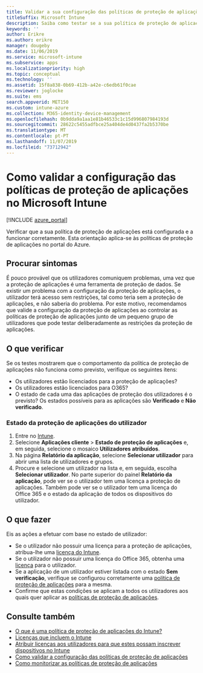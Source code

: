 ```yaml
---
title: Validar a sua configuração das políticas de proteção de aplicações
titleSuffix: Microsoft Intune
description: Saiba como testar se a sua política de proteção de aplicações está configurada e a funcionar corretamente no Microsoft Intune.
keywords: ''
author: Erikre
ms.author: erikre
manager: dougeby
ms.date: 11/06/2019
ms.service: microsoft-intune
ms.subservice: apps
ms.localizationpriority: high
ms.topic: conceptual
ms.technology: ''
ms.assetid: 15f8a838-0b69-412b-a42e-c6edb61f0cae
ms.reviewer: joglocke
ms.suite: ems
search.appverid: MET150
ms.custom: intune-azure
ms.collection: M365-identity-device-management
ms.openlocfilehash: 0b9dda9a1aa1e81b46533c1c15d996807984193d
ms.sourcegitcommit: 28622c5455adfbce25a404de4d0437fa2b5370be
ms.translationtype: MT
ms.contentlocale: pt-PT
ms.lasthandoff: 11/07/2019
ms.locfileid: "73712942"
---
```

# <a name="how-to-validate-your-app-protection-policy-setup-in-microsoft-intune"></a>Como validar a configuração das políticas de proteção de aplicações no Microsoft Intune

[!INCLUDE [azure_portal](../includes/azure_portal.md)]

Verificar que a sua política de proteção de aplicações está configurada e a funcionar corretamente. Esta orientação aplica-se às políticas de proteção de aplicações no portal do Azure.

## <a name="checking-for-symptoms"></a>Procurar sintomas
É pouco provável que os utilizadores comuniquem problemas, uma vez que a proteção de aplicações é uma ferramenta de proteção de dados. Se existir um problema com a configuração da proteção de aplicações, o utilizador terá acesso sem restrições, tal como teria sem a proteção de aplicações, e não saberia do problema. Por este motivo, recomendamos que valide a configuração da proteção de aplicações ao controlar as políticas de proteção de aplicações junto de um pequeno grupo de utilizadores que pode testar deliberadamente as restrições da proteção de aplicações.

## <a name="what-to-check"></a>O que verificar

Se os testes mostrarem que o comportamento da política de proteção de aplicações não funciona como previsto, verifique os seguintes itens:

- Os utilizadores estão licenciados para a proteção de aplicações?
- Os utilizadores estão licenciados para O365?
- O estado de cada uma das aplicações de proteção dos utilizadores é o previsto? Os estados possíveis para as aplicações são **Verificado** e **Não verificado**.

### <a name="user-app-protection-status"></a>Estado da proteção de aplicações do utilizador
1. Entre no [Intune](https://go.microsoft.com/fwlink/?linkid=2090973).
3. Selecione **Aplicações cliente** >  **Estado de proteção de aplicações** e, em seguida, selecione o mosaico **Utilizadores atribuídos**. 
4. Na página **Relatório da aplicação**, selecione **Selecionar utilizador** para abrir uma lista de utilizadores e grupos. 
5. Procure e selecione um utilizador na lista e, em seguida, escolha **Selecionar utilizador**. No parte superior do painel **Relatório da aplicação**, pode ver se o utilizador tem uma licença a proteção de aplicações. Também pode ver se o utilizador tem uma licença do Office 365 e o estado da aplicação de todos os dispositivos do utilizador.

## <a name="what-to-do"></a>O que fazer
Eis as ações a efetuar com base no estado de utilizador:

- Se o utilizador não possuir uma licença para a proteção de aplicações, atribua-lhe uma [licença do Intune](../fundamentals/licenses.md).
- Se o utilizador não possuir uma licença do Office 365, obtenha uma [licença](../fundamentals/licenses.md) para o utilizador.
- Se a aplicação de um utilizador estiver listada com o estado **Sem verificação**, verifique se configurou corretamente uma [política de proteção de aplicações](app-protection-policies-validate.md) para a mesma.
- Confirme que estas condições se aplicam a todos os utilizadores aos quais quer aplicar as [políticas de proteção de aplicações](app-protection-policies-monitor.md).

## <a name="see-also"></a>Consulte também

- [O que é uma política de proteção de aplicações do Intune?](app-protection-policies.md)
- [Licenças que incluem o Intune](../fundamentals/licenses.md)
- [Atribuir licenças aos utilizadores para que estes possam inscrever dispositivos no Intune](../fundamentals/licenses-assign.md)
- [Como validar a configuração das políticas de proteção de aplicações](app-protection-policies-validate.md)
- [Como monitorizar as políticas de proteção de aplicações](app-protection-policies-monitor.md)

